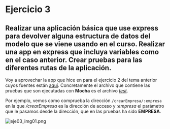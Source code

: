 # Ejercicio 3
## Realizar una aplicación básica que use express para devolver alguna estructura de datos del modelo que se viene usando en el curso. Realizar una app en express que incluya variables como en el caso anterior. Crear pruebas para las diferentes rutas de la aplicación.
Voy a aprovechar la app que hice en para el ejercicio 2 del tema anterior cuyos fuentes están [aquí](https://github.com/germaaan/calificaEmpresas). Concretamente el archivo que contiene las pruebas que son ejecutadas con **Mocha** es el archivo _[test](https://github.com/germaaan/calificaEmpresas/blob/master/test/test.js)_.

Por ejemplo, vemos como comprueba la dirección `/crearEmpresa/:empresa` en la que _/crearEmpresa_ es la dirección de acceso y _:empresa_ el parámetro que le pasamos desde la dirección, que en las pruebas ha sido **EMPRESA**.

![eje03_img01.png](https://dl.dropboxusercontent.com/s/wbvukvovsufuq3j/eje03_img01.png)
